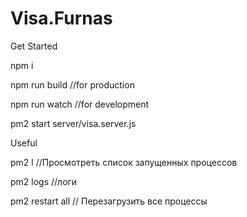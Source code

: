 # Visa.Furnas
Get Started 


npm i

npm run build //for production

npm run watch //for development

pm2 start server/visa.server.js




Useful


pm2 l //Просмотреть список запущенных процессов

pm2 logs //логи

pm2 restart  all // Перезагрузить все процессы

